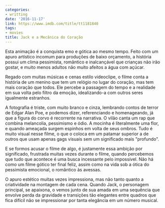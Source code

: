```yaml
---
categories:
- writting
date: '2016-11-17'
link: https://www.imdb.com/title/tt1181840
tags:
- movies
title: Jack e a Mecânica do Coração
---
```


Esta animação é a conquista emo e gótica ao mesmo tempo. Feito com um apuro artístico incomum para produções de baixo orçamento, a história possui um clima pessimista, romântico e inalcançável que crianças não irão gostar, e muito menos adultos não muito afeitos a água com açúcar.

Regado com muitas músicas e cenas estilo videoclipe, o filme conta a história de um menino que tem um relógio no lugar do coração, mas tem mais coração que todos. Ele percebe a passagem do tempo e a realidade em sua volta pelo filtro da emoção, idealizando-a com outros seres igualmente estranhos.

A fotografia é triste, com muito branco e cinza, lembrando contos de terror de Edgar Alan Poe, e podemos dizer, referenciando e homenageando, já que a figura do corvo é recorrente na narrativa. O vilão canta um rap que combina melancolia, pessimismo e ódio. A mocinha é literalmente uma flor, e quando ameaçada surgem espinhos em volta de seus ombros. Tudo é muito visual nesse filme, o que o coloca em um patamar superior a de outros que usam apenas gags visuais sem um significado mais "profundo".

E se formos acusar o filme de algo, é justamente essa ambição por significado, frustrada muitas vezes durante o filme, quando percebemos que tudo que acontece é uma busca incessante pelo impossível. Não há como um filme gótico ter final feliz, assim como na vida sob a ótica do pessimista emocional, o romântico às avessas.

O apuro estético muitas vezes impressiona, mas não tanto quanto a criatividade na montagem de cada cena. Quando Jack, o personagem principal, se apaixona, o vemos junto de sua amada em uma sequência que envolve perda da gravidade e transições tão elegantes entre quadros que fica difícil não se impressionar por tanta elegância em um número musical.